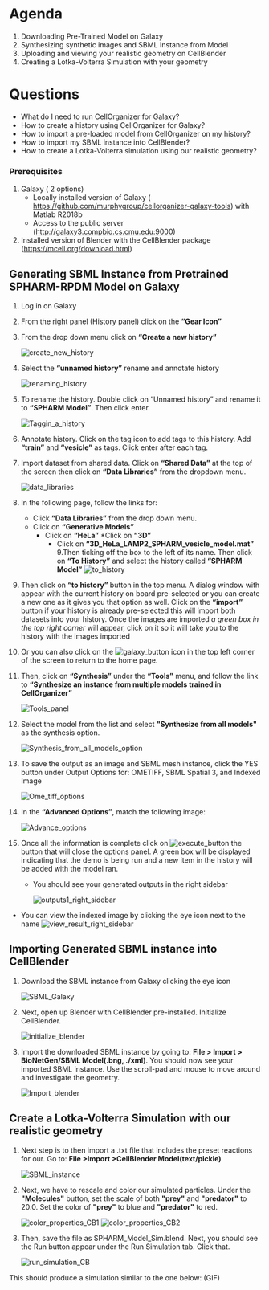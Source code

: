 Agenda
=======

1. Downloading Pre-Trained Model on Galaxy
2. Synthesizing synthetic images and SBML Instance from Model
3. Uploading and viewing your realistic geometry on CellBlender
4. Creating a Lotka-Volterra Simulation with your geometry

Questions
==========

* What do I need to run  CellOrganizer for Galaxy?
* How to create a history using CellOrganizer for Galaxy?
* How to import a pre-loaded model from CellOrganizer on my history?
* How to import my SBML instance into CellBlender?
* How to create a Lotka-Volterra simulation using our realistic geometry?
 
### Prerequisites
1. Galaxy ( 2 options)
   * Locally installed version of Galaxy ( https://github.com/murphygroup/cellorganizer-galaxy-tools) with Matlab R2018b
   * Access to the public server (http://galaxy3.compbio.cs.cmu.edu:9000)
2. Installed version of Blender with the CellBlender package (https://mcell.org/download.html)

## Generating SBML Instance from Pretrained SPHARM-RPDM Model on Galaxy

1. Log in on Galaxy
2. From the right panel (History panel) click on the **“Gear Icon”**
3. From the drop down menu click on **“Create a new history”**

    ![create_new_history](../source/Spharm_Tutorial/images/create_new_history.png)  

4. Select the **“unnamed history”** rename and annotate history
    
    ![renaming_history](../source/Spharm_Tutorial/images/renaming_history.png)

5. To rename the history. Double click on “Unnamed history” and rename it to **“SPHARM Model”**. Then click enter.
    
    ![Taggin_a_history](../source/Spharm_Tutorial/images/Tagging_a_history.png)

6. Annotate history. Click on the tag icon to add tags to this history. Add **“train”** and **“vesicle”** as tags. Click enter after each tag.
7. Import dataset from shared data. Click on **“Shared Data”** at the top of the screen then click on **“Data Libraries”** from the dropdown menu. 
    
    ![data_libraries](../source/Spharm_Tutorial/images/data_libraries.png)

8. In the following page, follow the links for:
    * Click **“Data Libraries”** from the drop down menu.
    * Click on **“Generative Models”**
   		* Click on **“HeLa”**
   	        *Click on **“3D”**
		    * Click on **“3D_HeLa_LAMP2_SPHARM_vesicle_model.mat”**
9.Then ticking off the box to the left of its name. Then click on **“To History”** and select the history called **“SPHARM Model”**
    ![to_history](../source/Spharm_Tutorial/images/to_history.png)

10. Then click on **“to history”** button in the top menu. A dialog window with appear with the current history on board pre-selected or you can create a new one as it gives you that option as well.
         Click on the **“import”** button if your history is already pre-selected this will import both datasets into your history. Once the images are imported _a green box in the top right corner_ will appear, click on it so it will take you to the history with the images imported
11. Or you can also click on the ![galaxy_button](../source/Spharm_Tutorial/images/galaxy_button.png)   icon in the top left corner of the screen  to return to the home page. 
12. Then, click on **“Synthesis”** under the **“Tools”** menu, and follow the link to **“Synthesize an instance from multiple models trained in CellOrganizer”**
    
    ![Tools_panel](../source/Spharm_Tutorial/images/Tools_panel.png)

13. Select the model from the list and select **"Synthesize from all models"** as the synthesis option.

    ![Synthesis_from_all_models_option](../source/Spharm_Tutorial/images/Synthesis_from_all_models.png)

14. To save the output as an image and SBML mesh instance, click the YES button under Output Options for: OMETIFF, SBML Spatial 3, and Indexed Image

    ![Ome_tiff_options](../source/Spharm_Tutorial/images/Ome_tiff_options.png)

15. In the **“Advanced Options”**, match the following image:
    
    ![Advance_options](../source/Spharm_Tutorial/images/adv_options.png)

16. Once all the information is complete click on ![execute_button](../source/Spharm_Tutorial/images/execute_button.png) the button that will close the options panel. A green box will be displayed indicating that the demo is being run and a new item in the history will be added with the model ran. 
    * You should see your generated outputs in the right sidebar
    
        ![outputs1_right_sidebar](../source/Spharm_Tutorial/images/outputs1_right_sidebar.png)
    
* You can view the indexed image by clicking the eye icon next to the name
    ![view_result_right_sidebar](../source/Spharm_Tutorial/images/view_result_right_sidebar.png)

## Importing Generated SBML instance into CellBlender
1. Download the SBML instance from Galaxy clicking the eye icon

    ![SBML_Galaxy](../source/Spharm_Tutorial/images/SBML_Galaxy.png)

2. Next, open up Blender with CellBlender pre-installed. Initialize CellBlender.
     
    ![initialize_blender](../source/Spharm_Tutorial/images/initialize_blender.png)

3. Import the downloaded SBML instance by going to: **File > Import > BioNetGen/SBML Model(.bng, ./xml)**.  You should now see your imported SBML instance. Use the scroll-pad and mouse to move around and investigate the geometry.

    ![Import_blender](../source/Spharm_Tutorial/images/Import_blender.png)

## Create a Lotka-Volterra Simulation with our realistic geometry
1. Next step is to then import a .txt file that includes the preset reactions for our. Go to: **File >Import >CellBlender Model(text/pickle)**

    ![SBML_instance](../source/Spharm_Tutorial/images/SBML_instance.png) 

2. Next, we have to rescale and color our simulated particles. Under the **"Molecules"** button, set the scale of both **"prey"** and **"predator"** to 20.0. Set the color of **"prey"** to blue and **"predator"** to red. 

    ![color_properties_CB1](../source/Spharm_Tutorial/images/color_properties_CB1.png)  ![color_properties_CB2](../source/Spharm_Tutorial/images/color_properties_CB2.png)

3. Then, save the file as SPHARM_Model_Sim.blend. Next, you should see the Run button appear under the Run Simulation tab. Click that.

    ![run_simulation_CB](../source/Spharm_Tutorial/images/run_simulation_CB.png)

This should produce a simulation similar to the one below: (GIF)
